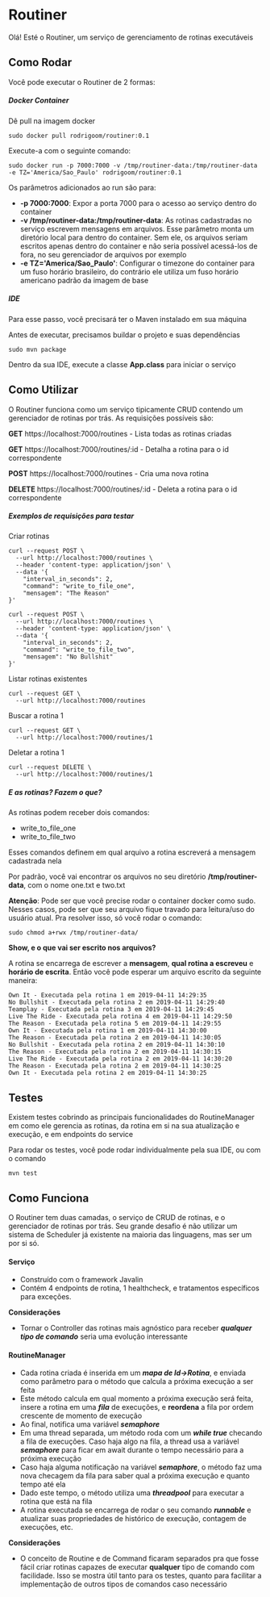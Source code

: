 # Routiner

Olá! Esté o Routiner, um serviço de gerenciamento de rotinas executáveis

## Como Rodar

Você pode executar o Routiner de 2 formas:

##### Docker Container
 
Dê pull na imagem docker
```
sudo docker pull rodrigoom/routiner:0.1
```
Execute-a com o seguinte comando:
```
sudo docker run -p 7000:7000 -v /tmp/routiner-data:/tmp/routiner-data -e TZ='America/Sao_Paulo' rodrigoom/routiner:0.1
```

Os parâmetros adicionados ao run são para:
* **-p 7000:7000**: Expor a porta 7000 para o acesso ao serviço dentro do container
* **-v /tmp/routiner-data:/tmp/routiner-data**: As rotinas cadastradas no serviço 
escrevem mensagens em arquivos. Esse parâmetro monta um diretório local para dentro 
do container. Sem ele, os arquivos seriam escritos apenas dentro do container e não
seria possível acessá-los de fora, no seu gerenciador de arquivos por exemplo
* **-e TZ='America/Sao_Paulo'**: Configurar o timezone do container para um fuso horário
brasileiro, do contrário ele utiliza um fuso horário americano padrão da imagem de base 
##### IDE
 
Para esse passo, você precisará ter o Maven instalado em sua máquina

Antes de executar, precisamos buildar o projeto e suas dependências
```
sudo mvn package
```

Dentro da sua IDE, execute a classe **App.class** para iniciar o serviço

## Como Utilizar

O Routiner funciona como um serviço tipicamente CRUD contendo um gerenciador de rotinas por trás.
As requisições possíveis são:

**GET** https://localhost:7000/routines - Lista todas as rotinas criadas 

**GET** https://localhost:7000/routines/:id - Detalha a rotina para o id correspondente

**POST** https://localhost:7000/routines - Cria uma nova rotina 

**DELETE** https://localhost:7000/routines/:id - Deleta a rotina para o id correspondente 

##### Exemplos de requisições para testar

Criar rotinas
```
curl --request POST \
  --url http://localhost:7000/routines \
  --header 'content-type: application/json' \
  --data '{
    "interval_in_seconds": 2,
    "command": "write_to_file_one",
    "mensagem": "The Reason"
}'
```

```
curl --request POST \
  --url http://localhost:7000/routines \
  --header 'content-type: application/json' \
  --data '{
    "interval_in_seconds": 2,
    "command": "write_to_file_two",
    "mensagem": "No Bullshit"
}'
```

Listar rotinas existentes
```
curl --request GET \
  --url http://localhost:7000/routines
```

Buscar a rotina 1
```
curl --request GET \
  --url http://localhost:7000/routines/1
```

Deletar a rotina 1
```
curl --request DELETE \
  --url http://localhost:7000/routines/1
```

##### E as rotinas? Fazem o que?

As rotinas podem receber dois comandos:

* write_to_file_one
* write_to_file_two

Esses comandos definem em qual arquivo a rotina 
escreverá a mensagem cadastrada nela

Por padrão, você vai encontrar os arquivos no 
seu diretório **/tmp/routiner-data**, com o nome
one.txt e two.txt

**Atenção**: Pode ser que você precise rodar o container docker como sudo.
Nesses casos, pode ser que seu arquivo fique travado para leitura/uso do usuário atual.
Pra resolver isso, só você rodar o comando:

```
sudo chmod a+rwx /tmp/routiner-data/
```

**Show, e o que vai ser escrito nos arquivos?**

A rotina se encarrega de escrever a **mensagem**, 
**qual rotina a escreveu** e **horário de escrita**.
Então você pode esperar um arquivo escrito da seguinte
maneira:

```
Own It - Executada pela rotina 1 em 2019-04-11 14:29:35
No Bullshit - Executada pela rotina 2 em 2019-04-11 14:29:40
Teamplay - Executada pela rotina 3 em 2019-04-11 14:29:45
Live The Ride - Executada pela rotina 4 em 2019-04-11 14:29:50
The Reason - Executada pela rotina 5 em 2019-04-11 14:29:55
Own It - Executada pela rotina 1 em 2019-04-11 14:30:00
The Reason - Executada pela rotina 2 em 2019-04-11 14:30:05
No Bullshit - Executada pela rotina 2 em 2019-04-11 14:30:10
The Reason - Executada pela rotina 2 em 2019-04-11 14:30:15
Live The Ride - Executada pela rotina 2 em 2019-04-11 14:30:20
The Reason - Executada pela rotina 2 em 2019-04-11 14:30:25
Own It - Executada pela rotina 2 em 2019-04-11 14:30:25
```

## Testes 

Existem testes cobrindo as principais funcionalidades do RoutineManager em como ele
gerencia as rotinas, da rotina em si na sua atualização e execução, e em endpoints do
service

Para rodar os testes, você pode rodar individualmente pela sua IDE, ou
com o comando

```
mvn test
```

## Como Funciona

O Routiner tem duas camadas, o serviço de CRUD de rotinas, e o gerenciador
de rotinas por trás. Seu grande desafio é não utilizar um sistema de Scheduler
já existente na maioria das linguagens, mas ser um por si só.

#### Serviço

* Construído com o framework Javalin
* Contém 4 endpoints de rotina, 1 healthcheck, 
e tratamentos específicos para exceções.

**Considerações**
* Tornar o Controller das rotinas mais agnóstico para receber ***qualquer tipo
de comando*** seria uma evolução interessante

#### RoutineManager

* Cada rotina criada é inserida em um ***mapa de Id->Rotina***, e enviada como parâmetro
para o método que calcula a próxima execução a ser feita
* Este método calcula em qual momento a próxima execução será feita, insere
a rotina em uma ***fila*** de execuções, e **reordena** a fila por ordem crescente
de momento de execução
* Ao final, notifica uma variável ***semaphore***
* Em uma thread separada, um método roda com um ***while true*** checando a fila
de execuções. Caso haja algo na fila, a thread usa a variável ***semaphore***
para ficar em await durante o tempo necessário para a próxima execução
* Caso haja alguma notificação na variável ***semaphore***, o método faz uma nova checagem
da fila para saber qual a próxima execução e quanto tempo até ela
* Dado este tempo, o método utiliza uma ***threadpool*** para executar a rotina que está na fila
* A rotina executada se encarrega de rodar o seu comando ***runnable***
e atualizar suas propriedades de histórico de execução, contagem de execuções,
etc.

**Considerações**

* O conceito de Routine e de Command ficaram separados pra que fosse fácil
criar rotinas capazes de executar **qualquer** tipo de comando com facilidade.
Isso se mostra útil tanto para os testes, quanto para facilitar a implementação
de outros tipos de comandos caso necessário 

